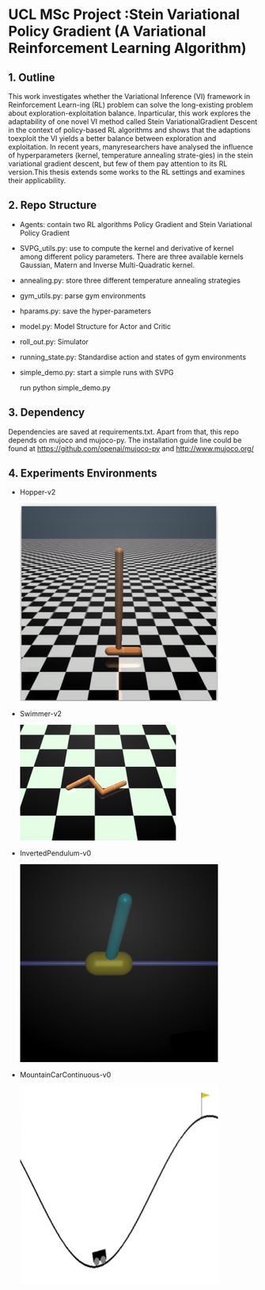 # UCL MSc Project :Stein Variational Policy Gradient (A Variational Reinforcement Learning Algorithm)

## 1. Outline

This work investigates whether the Variational Inference (VI) framework in Reinforcement Learn-ing (RL) problem can solve the long-existing problem about exploration-exploitation balance.  Inparticular,  this work explores the  adaptability of one  novel  VI method called Stein  VariationalGradient Descent in the context of policy-based RL algorithms and shows that the adaptions toexploit the VI yields a better balance between exploration and exploitation.  In recent years, manyresearchers have analysed the influence of hyperparameters (kernel, temperature annealing strate-gies) in the stein variational gradient descent, but few of them pay attention to its RL version.This thesis extends some works to the RL settings and examines their applicability.

## 2. Repo Structure 

- Agents: contain two RL algorithms Policy Gradient and Stein Variational Policy Gradient

- SVPG_utils.py: use to compute the kernel and derivative of kernel among different policy parameters. There are three available kernels Gaussian, Matern and Inverse Multi-Quadratic kernel.

- annealing.py: store three different temperature annealing strategies 

- gym_utils.py: parse gym environments

- hparams.py: save the hyper-parameters 

- model.py: Model Structure for Actor and Critic

- roll_out.py: Simulator 

- running_state.py: Standardise action and states of gym environments 

- simple_demo.py: start a simple runs with SVPG

  run python simple_demo.py

## 3. Dependency 

Dependencies are saved at requirements.txt. Apart from that, this repo depends on mujoco and mujoco-py. The installation guide line could be found at https://github.com/openai/mujoco-py and http://www.mujoco.org/



## 4. Experiments Environments 

- Hopper-v2

  <img src="/image_file/hopper.png" width="400" height="400" />

- Swimmer-v2

  ![](/image_file/swimmer.png)

- InvertedPendulum-v0

  <img src="/image_file/invertedpendulum.png" width="400" height="400" />

- MountainCarContinuous-v0

  <img src="/image_file/mountaincar.png" width="400" height="400" />

